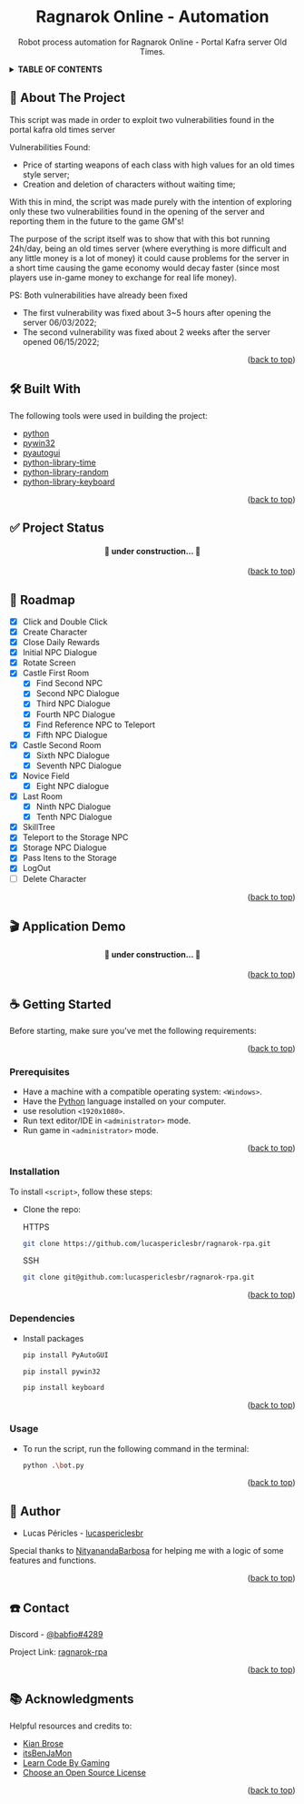 <div id="top"></div>

  <h1 align="center">Ragnarok Online - Automation</h1>

  <p align="center">
    Robot process automation for Ragnarok Online - Portal Kafra server Old Times.
  </p>
</div>

<!-- TABLE OF CONTENTS -->
<details>
  <summary><b> TABLE OF CONTENTS </b></summary>
  <ol>
    <li>
      <a href="🚀 About The Project">About The Project</a>
      <ul>
        <li><a href="🛠 Built With">Built With</a></li>
        <li><a href="✅ Project Status">Project Status</a></li>
      </ul>
    </li>
    <li><a href="📑 Roadmap">Roadmap</a></li>
    <li><a href="🎬 Application Demo">Application Demo</a></li>
    <li>
      <a href="☕ Getting Started">Getting Started</a>
      <ul>
        <li><a href="prerequisites">Prerequisites</a></li>
        <li><a href="installation">Installation</a></li>
        <li><a href="Dependencies">Dependencies</a></li>
        <li><a href="Usage">Usage</a></li>
      </ul>
    </li>
    <!--<li><a href="📜 License">License</a></li>-->
    <li><a href="📝 Author">Author</a></li>
    <li><a href="☎️ Contact">Contact</a></li>
    <li><a href="📚 Acknowledgments">Acknowledgments</a></li>
  </ol>
</details>

<!-- About The Project -->
## 🚀 About The Project

This script was made in order to exploit two vulnerabilities found in the portal kafra old times server

Vulnerabilities Found:
* Price of starting weapons of each class with high values for an old times style server;
* Creation and deletion of characters without waiting time;

With this in mind, the script was made purely with the intention of exploring only these two vulnerabilities found in the opening of the server and reporting them in the future to the game GM's!

The purpose of the script itself was to show that with this bot running 24h/day, being an old times server (where everything is more difficult and any little money is a lot of money) it could cause problems for the server in a short time causing the game economy would decay faster (since most players use in-game money to exchange for real life money).

PS: Both vulnerabilities have already been fixed
* The first vulnerability was fixed about 3~5 hours after opening the server 06/03/2022;
* The second vulnerability was fixed about 2 weeks after the server opened 06/15/2022;

<p align="right">(<a href="#top">back to top</a>)</p>

<!-- Built With -->
## 🛠 Built With

The following tools were used in building the project:

* [python](https://www.python.org/)
* [pywin32](https://pypi.org/project/pywin32/)
* [pyautogui](https://pyautogui.readthedocs.io/en/latest/)
* [python-library-time](https://docs.python.org/3/library/time.html)
* [python-library-random](https://docs.python.org/3/library/random.html)
* [python-library-keyboard](https://github.com/boppreh/keyboard)

<p align="right">(<a href="#top">back to top</a>)</p>

<!-- Status do Projeto -->
## ✅ Project Status

<h4 align="center"> 
	🚧  under construction...  🚧
</h4>

<p align="right">(<a href="#top">back to top</a>)</p>

<!-- Roadmap/Features -->
## 📑 Roadmap

- [x] Click and Double Click
- [x] Create Character
- [x] Close Daily Rewards
- [x] Initial NPC Dialogue
- [x] Rotate Screen
- [x] Castle First Room
  - [x] Find Second NPC
  - [x] Second NPC Dialogue
  - [x] Third NPC Dialogue
  - [x] Fourth NPC Dialogue
  - [x] Find Reference NPC to Teleport
  - [x] Fifth NPC Dialogue
- [x] Castle Second Room 
  - [x] Sixth NPC Dialogue
  - [x] Seventh NPC Dialogue
- [x] Novice Field
  - [x] Eight NPC dialogue
- [x] Last Room
  - [x] Ninth NPC Dialogue
  - [x] Tenth NPC Dialogue
- [x] SkillTree
- [x] Teleport to the Storage NPC
- [x] Storage NPC Dialogue
- [x] Pass Itens to the Storage
- [x] LogOut
- [ ] Delete Character  

<p align="right">(<a href="#top">back to top</a>)</p>

<!-- Demonstração da Aplicação -->
## 🎬 Application Demo

<h4 align="center"> 
	🚧  under construction...  🚧
</h4>

<p align="right">(<a href="#top">back to top</a>)</p>

<!-- Getting Started -->
## ☕ Getting Started

Before starting, make sure you've met the following requirements:

<p align="right">(<a href="#top">back to top</a>)</p>

<!-- Prerequisites -->
### Prerequisites

* Have a machine with a compatible operating system: `<Windows>`.
* Have the [Python](https://www.python.org/) language installed on your computer.
* use resolution `<1920x1080>`.
* Run text editor/IDE in `<administrator>` mode.
* Run game in `<administrator>` mode.

<p align="right">(<a href="#top">back to top</a>)</p>

<!-- Installation -->
### Installation

To install `<script>`, follow these steps:

* Clone the repo:

  HTTPS
  ```sh
  git clone https://github.com/lucaspericlesbr/ragnarok-rpa.git
  ```
  SSH
  ```sh
  git clone git@github.com:lucaspericlesbr/ragnarok-rpa.git
  ```

<p align="right">(<a href="#top">back to top</a>)</p>

<!-- Dependencies -->
### Dependencies

* Install packages

  ```sh
  pip install PyAutoGUI
  ```
   
  ```sh
  pip install pywin32
  ```

  ```sh
  pip install keyboard
  ```

<p align="right">(<a href="#top">back to top</a>)</p>

<!-- Usage -->
### Usage

* To run the script, run the following command in the terminal:

  ```sh
  python .\bot.py
  ```

<p align="right">(<a href="#top">back to top</a>)</p>


<!-- 
License
## 📜 License

-Distributed under the MIT License. See `LICENSE.txt` for more information.

<p align="right">(<a href="#top">back to top</a>)</p>
-->

<!-- Authors -->
## 📝 Author

- Lucas Péricles - [lucaspericlesbr](https://github.com/lucaspericlesbr)

Special thanks to [NityanandaBarbosa](https://github.com/NityanandaBarbosa) for helping me with a logic of some features and functions.

<p align="right">(<a href="#top">back to top</a>)</p>

<!-- Contact -->
## ☎️ Contact

Discord - [@babfio#4289](@babfio#4289)

Project Link: [ragnarok-rpa](https://github.com/lucaspericlesbr/ragnarok-rpa)

<p align="right">(<a href="#top">back to top</a>)</p>

<!-- ACKNOWLEDGMENTS -->
## 📚 Acknowledgments

Helpful resources and credits to:

* [Kian Brose](https://www.youtube.com/watch?v=YRAIUA-Oc1Y&ab_channel=KianBrose)
* [itsBenJaMon](https://www.youtube.com/watch?v=D7Lkbi2KiSc&ab_channel=itsBenJaMon)
* [Learn Code By Gaming](https://www.youtube.com/watch?v=LFDGgFRqVIs&ab_channel=LearnCodeByGaming)
* [Choose an Open Source License](https://choosealicense.com)

<p align="right">(<a href="#top">back to top</a>)</p>
